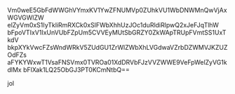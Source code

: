 Vm0weE5GbFdWWGhVYmxKV1YwZFNUMVp0ZUhkVU1WbDNWMnQwVjAxWGVGWlZW
elZyVm0xS1IyTkliRmRXCk0xSlFWbXhhUzJOc1duRldiRlpwQ2xJeFJqTlhW
bFpoVTIxV1IxUnVUbFZpUm5CVVEyMUtSbGRZY0ZkWApTRUpFVmtSS1UxTkdV
bkpXYkVwcFZsWndWRkV5ZUdGU1ZrWlZWbXhLVGdwaVZrbDZWMVJKZUZOdFZs
aFYKYWxwT1VsaFNSVmx0TVROa01XdDRVbFJzVVZWWE9VeFpWelZyVG1kdlMx
bFlXak1LQ25ObGJ3PT0KCmNtbQ==

jol